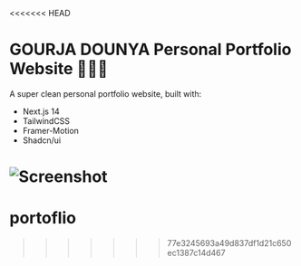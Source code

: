 <<<<<<< HEAD
# GOURJA DOUNYA Personal Portfolio Website 🧑🏻‍💻



A super clean personal portfolio website, built with:

- Next.js 14
- TailwindCSS
- Framer-Motion
- Shadcn/ui

![Screenshot](./screenshot.png)
=======
# portoflio
>>>>>>> 77e3245693a49d837df1d21c650ec1387c14d467
